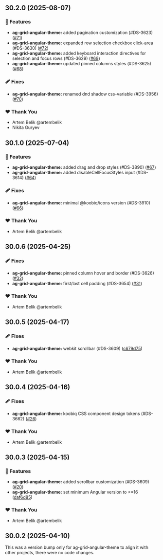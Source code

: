 ## 30.2.0 (2025-08-07)

### 🚀 Features

- **ag-grid-angular-theme:** added pagination customization (#DS-3623) ([#71](https://github.com/koobiq/data-grid/pull/71))
- **ag-grid-angular-theme:** expanded row selection checkbox click-area (#DS-3630) ([#72](https://github.com/koobiq/data-grid/pull/72))
- **ag-grid-angular-theme:** added keyboard interaction directives for selection and focus rows (#DS-3629) ([#69](https://github.com/koobiq/data-grid/pull/69))
- **ag-grid-angular-theme:** updated pinned columns styles (#DS-3625) ([#68](https://github.com/koobiq/data-grid/pull/68))

### 🩹 Fixes

- **ag-grid-angular-theme:** renamed dnd shadow css-variable (#DS-3956) ([#70](https://github.com/koobiq/data-grid/pull/70))

### ❤️ Thank You

- Artem Belik @artembelik
- Nikita Guryev

## 30.1.0 (2025-07-04)

### 🚀 Features

- **ag-grid-angular-theme:** added drag and drop styles (#DS-3890) ([#67](https://github.com/koobiq/data-grid/pull/67))
- **ag-grid-angular-theme:** added disableCellFocusStyles input (#DS-3614) ([#64](https://github.com/koobiq/data-grid/pull/64))

### 🩹 Fixes

- **ag-grid-angular-theme:** minimal @koobiq/icons version (#DS-3910) ([#66](https://github.com/koobiq/data-grid/pull/66))

### ❤️ Thank You

- Artem Belik @artembelik

## 30.0.6 (2025-04-25)

### 🩹 Fixes

- **ag-grid-angular-theme:** pinned column hover and border (#DS-3626) ([#32](https://github.com/koobiq/data-grid/pull/32))
- **ag-grid-angular-theme:** first/last cell padding (#DS-3654) ([#31](https://github.com/koobiq/data-grid/pull/31))

### ❤️ Thank You

- Artem Belik @artembelik

## 30.0.5 (2025-04-17)

### 🩹 Fixes

- **ag-grid-angular-theme:** webkit scrollbar (#DS-3609) ([c679d75](https://github.com/koobiq/data-grid/commit/c679d75))

### ❤️ Thank You

- Artem Belik @artembelik

## 30.0.4 (2025-04-16)

### 🩹 Fixes

- **ag-grid-angular-theme:** koobiq CSS component design tokens (#DS-3662) ([#26](https://github.com/koobiq/data-grid/pull/26))

### ❤️ Thank You

- Artem Belik @artembelik

## 30.0.3 (2025-04-15)

### 🚀 Features

- **ag-grid-angular-theme:** added scrollbar customization (#DS-3609) ([#20](https://github.com/koobiq/data-grid/pull/20))
- **ag-grid-angular-theme:** set minimum Angular version to >=16 ([daf6d85](https://github.com/koobiq/data-grid/commit/daf6d85))

### ❤️ Thank You

- Artem Belik @artembelik

## 30.0.2 (2025-04-10)

This was a version bump only for ag-grid-angular-theme to align it with other projects, there were no code changes.
